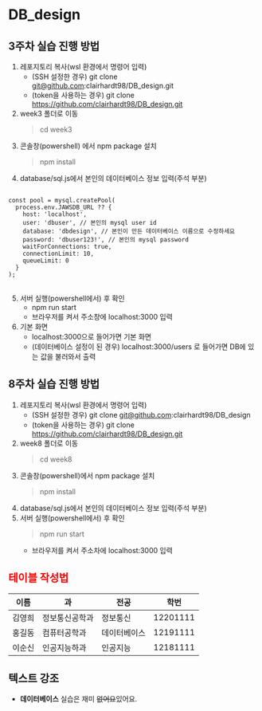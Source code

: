 # DB_design

## 3주차 실습 진행 방법
1. 레포지토리 복사(wsl 환경에서 명령어 입력)
    - (SSH 설정한 경우) git clone git@github.com:clairhardt98/DB_design.git
    - (token을 사용하는 경우) git clone https://github.com/clairhardt98/DB_design.git
2. week3 폴더로 이동
    > cd week3
3. 콘솔창(powershell) 에서 npm package 설치
    > npm install
4. database/sql.js에서 본인의 데이터베이스 정보 입력(주석 부분)
<pre>
<code>
const pool = mysql.createPool(
  process.env.JAWSDB_URL ?? {
    host: 'localhost',
    user: 'dbuser', // 본인의 mysql user id
    database: 'dbdesign', // 본인이 만든 데이터베이스 이름으로 수정하세요
    password: 'dbuser123!', // 본인의 mysql password
    waitForConnections: true,
    connectionLimit: 10,
    queueLimit: 0
  }
);
</code>
</pre>

5. 서버 실행(powershell에서) 후 확인
    - npm run start
    - 브라우저를 켜서 주소창에 localhost:3000 입력
6. 기본 화면
    - localhost:3000으로 들어가면 기본 화면
    - (데이터베이스 설정이 된 경우) localhost:3000/users 로 들어가면 DB에 있는 값을 불러와서 출력


## 8주차 실습 진행 방법
1. 레포지토리 복사(wsl 환경에서 명령어 입력)
    - (SSH 설정한 경우) git clone git@github.com:clairhardt98/DB_design
    - (token을 사용하는 경우) git clone https://github.com/clairhardt98/DB_design.git
2. week8 폴더로 이동
    > cd week8
3. 콘솔창(powershell)에서 npm package 설치
    > npm install
4. database/sql.js에서 본인의 데이터베이스 정보 입력(주석 부분)
5. 서버 실행(powershell에서) 후 확인
    > npm run start
    - 브라우저를 켜서 주소차에 localhost:3000 입력

## <span style="color:red">테이블 작성법</span>

이름|과|전공|학번
---|---|---|---|
김영희|정보통신공학과|정보통신|12201111|
홍길동|컴퓨터공학과|데이터베이스|12191111|
이순신|인공지능하과|인공지능|12181111|

## 텍스트 강조
- **데이터베이스** 실습은 재미 ~~없어요~~있어요.